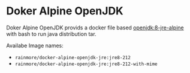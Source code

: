 # Doker Alpine OpenJDK

Doker Alpine OpenJDK provids a docker file based [openjdk:8-jre-alpine](https://hub.docker.com/_/openjdk/) with bash to run java distribution tar.

Availabe Image names:

* `rainmore/docker-alpine-openjdk-jre:jre8-212`
* `rainmore/docker-alpine-openjdk-jre:jre8-212-with-mime`